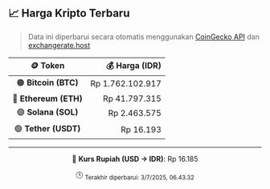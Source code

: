 

<!-- HARGA_KRIPTO -->
## 📈 Harga Kripto Terbaru

> Data ini diperbarui secara otomatis menggunakan [CoinGecko API](https://www.coingecko.com/) dan [exchangerate.host](https://exchangerate.host/)

<div align="center">

| 🪙 Token | 💰 Harga (IDR) |
|:------:|---------------:|
| 🟠 **Bitcoin (BTC)**   | Rp 1.762.102.917 |
| 🔵 **Ethereum (ETH)**  | Rp 41.797.315 |
| 🟣 **Solana (SOL)**    | Rp 2.463.575 |
| 🟢 **Tether (USDT)**   | Rp 16.193 |

---

💱 **Kurs Rupiah (USD → IDR)**: Rp 16.185

🕒 <sub>Terakhir diperbarui: 3/7/2025, 06.43.32</sub>

</div>
<!-- /HARGA_KRIPTO -->
